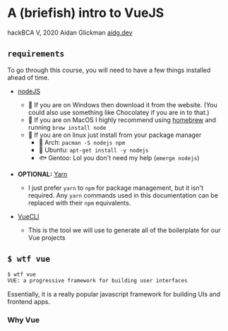 # A (briefish) intro to VueJS

hackBCA V, 2020
Aidan Glickman
[aidg.dev](http://aidg.dev)

## `requirements`

To go through this course, you will need to have a few things installed ahead of time.

- [nodeJS](https://nodejs.org/en/)
  - :black_square_button: If you are on Windows then download it from the website. (You could also use something like Chocolatey if you are in to that.)
  - :apple: If you are on MacOS I highly recommend using [homebrew](https://brew.sh/) and running `brew install node`
  - :penguin: If you are on linux just install from your package manager
    - :small_red_triangle: Arch: `pacman -S nodejs npm`
    - :red_circle: Ubuntu: `apt-get install -y nodejs`
    - :fish: Gentoo: Lol you don't need my help (`emerge nodejs`)
- **OPTIONAL:** [Yarn](https://classic.yarnpkg.com/en/)

  - I just prefer `yarn` to `npm` for package management, but it isn't required. Any `yarn` commands used in this documentation can be replaced with their `npm` equivalents.

- [VueCLI](https://cli.vuejs.org/)
  - This is the tool we will use to generate all of the boilerplate for our Vue projects

## `$ wtf vue`

```sh
$ wtf vue
VUE: a progressive framework for building user interfaces
```

Essentially, it is a really popular javascript framework for building UIs and frontend apps.

### Why Vue
